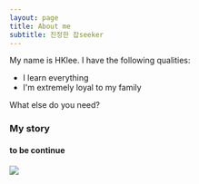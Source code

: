 ```yaml
---
layout: page
title: About me
subtitle: 진정한 잡seeker
---
```


My name is HKlee. I have the following qualities:

- I learn everything
- I'm extremely loyal to my family

What else do you need?

### My story

#### to be continue

![](https://media4.giphy.com/media/v1.Y2lkPTc5MGI3NjExaWVwcWVzdzg4N2VrdmR2bHN5YjVwYW9wZ3p0M3V5azRhOWF3MzQxcyZlcD12MV9pbnRlcm5hbF9naWZfYnlfaWQmY3Q9Zw/atQF1zaSGq8s8/giphy.gif)
